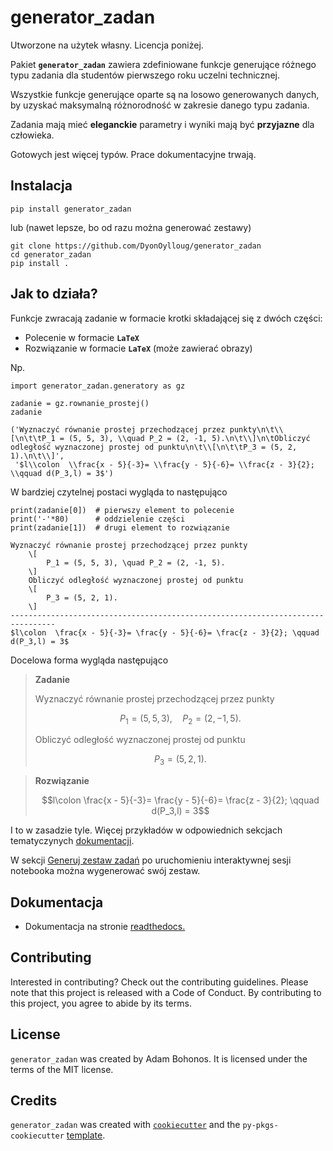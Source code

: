 # generator_zadan

Utworzone na użytek własny. Licencja poniżej. 

Pakiet __`generator_zadan`__ zawiera zdefiniowane funkcje generujące różnego typu zadania dla studentów pierwszego roku uczelni technicznej.

Wszystkie funkcje generujące oparte są na losowo generowanych danych, by uzyskać maksymalną różnorodność w zakresie danego typu zadania.

Zadania mają mieć __eleganckie__ parametry i wyniki mają być __przyjazne__ dla człowieka.

Gotowych jest więcej typów. Prace dokumentacyjne trwają.


## Instalacja

```
pip install generator_zadan
```
lub (nawet lepsze, bo od razu można generować zestawy)

```
git clone https://github.com/DyonOylloug/generator_zadan
cd generator_zadan
pip install .
```

## Jak to działa?

Funkcje zwracają zadanie w formacie krotki składającej się z dwóch części:

- Polecenie w formacie __`LaTeX`__ 
- Rozwiązanie w formacie __`LaTeX`__  (może zawierać obrazy)

Np.

```
import generator_zadan.generatory as gz

zadanie = gz.rownanie_prostej()
zadanie
```

    ('Wyznaczyć równanie prostej przechodzącej przez punkty\n\t\\[\n\t\tP_1 = (5, 5, 3), \\quad P_2 = (2, -1, 5).\n\t\\]\n\tObliczyć odległość wyznaczonej prostej od punktu\n\t\\[\n\t\tP_3 = (5, 2, 1).\n\t\\]',
     '$l\\colon  \\frac{x - 5}{-3}= \\frac{y - 5}{-6}= \\frac{z - 3}{2}; \\qquad d(P_3,l) = 3$')



W bardziej czytelnej postaci wygląda to następująco


```
print(zadanie[0])  # pierwszy element to polecenie
print('-'*80)      # oddzielenie części
print(zadanie[1])  # drugi element to rozwiązanie
```

    Wyznaczyć równanie prostej przechodzącej przez punkty
    	\[
    		P_1 = (5, 5, 3), \quad P_2 = (2, -1, 5).
    	\]
    	Obliczyć odległość wyznaczonej prostej od punktu
    	\[
    		P_3 = (5, 2, 1).
    	\]
    --------------------------------------------------------------------------------
    $l\colon  \frac{x - 5}{-3}= \frac{y - 5}{-6}= \frac{z - 3}{2}; \qquad d(P_3,l) = 3$
    

Docelowa forma wygląda następująco

> **Zadanie**
> 
> Wyznaczyć równanie prostej przechodzącej przez punkty
> 
> $$	P_1 = (5, 5, 3), \quad P_2 = (2, -1, 5).$$
> 
> Obliczyć odległość wyznaczonej prostej od punktu
> 
> $$	P_3 = (5, 2, 1).$$


> **Rozwiązanie**
> 
> $$l\colon  \frac{x - 5}{-3}= \frac{y - 5}{-6}= \frac{z - 3}{2}; \qquad d(P_3,l) = 3$$
 





I to w zasadzie tyle. 
Więcej przykładów w odpowiednich sekcjach tematyczynych [dokumentacji](https://generator-zadan.readthedocs.io/en/latest/index.html). 

W sekcji [Generuj zestaw zadań](https://generator-zadan.readthedocs.io/en/latest/generuj_zestaw.html) 
po uruchomieniu interaktywnej sesji notebooka można wygenerować swój zestaw.


## Dokumentacja

-  Dokumentacja na stronie [readthedocs.](https://generator-zadan.readthedocs.io/en/latest/index.html)

## Contributing

Interested in contributing? Check out the contributing guidelines. Please note that this project is released with a Code of Conduct. By contributing to this project, you agree to abide by its terms.

## License

`generator_zadan` was created by Adam Bohonos. It is licensed under the terms of the MIT license.

## Credits

`generator_zadan` was created with [`cookiecutter`](https://cookiecutter.readthedocs.io/en/latest/) and the `py-pkgs-cookiecutter` [template](https://github.com/py-pkgs/py-pkgs-cookiecutter).
